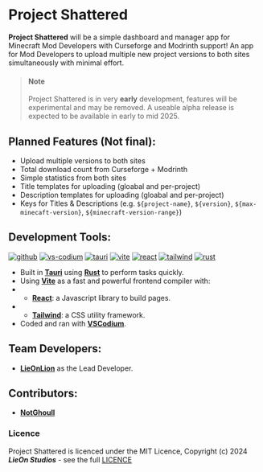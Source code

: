 # Project Shattered

**Project Shattered** will be a simple dashboard and manager app for Minecraft Mod Developers with Curseforge and Modrinth support! An app for Mod Developers to upload multiple new project versions to both sites simultaneously with minimal effort.

> #### Note
> Project Shattered is in very **early** development, features will be experimental and may be removed. 
> A useable alpha release is expected to be available in early to mid 2025.

## Planned Features (Not final):

- Upload multiple versions to both sites
- Total download count from Curseforge + Modrinth
- Simple statistics from both sites
- Title templates for uploading (gloabal and per-project)
- Description templates for uploading (gloabal and per-project)
- Keys for Titles & Descriptions (e.g. `${project-name}`, `${version}`, `${max-minecaft-version}`, `${minecraft-version-range}`)

## Development Tools:

[![github](https://cdn.jsdelivr.net/npm/@intergrav/devins-badges@3/assets/compact-minimal/available/github_vector.svg)](https://github.com/)
[![vs-codium](https://lieonstudios.github.io/assets/v1/badge/compact-minimal/svg/vscodium.svg)](https://vscodium.com/)
[![tauri](https://lieonstudios.github.io/assets/v1/badge/compact-minimal/svg/tauri.svg)](https://v2.tauri.app/)
[![vite](https://lieonstudios.github.io/assets/v1/badge/compact-minimal/svg/vite.svg)](https://vite.dev/)
[![react](https://lieonstudios.github.io/assets/v1/badge/compact-minimal/svg/react.svg)](https://react.dev/)
[![tailwind](https://lieonstudios.github.io/assets/v1/badge/compact-minimal/svg/tailwind.svg)](https://tailwindcss.com/)
[![rust](https://lieonstudios.github.io/assets/v1/badge/compact-minimal/svg/rust.svg)](https://www.rust-lang.org/)

- Built in [**Tauri**](https://v2.tauri.app/) using [**Rust**](https://www.rust-lang.org/) to perform tasks quickly.
- Using [**Vite**](https://vite.dev/) as a fast and powerful frontend compiler with:
- - [**React**](https://react.dev/): a Javascript library to build pages.
- - [**Tailwind**](https://tailwindcss.com/): a CSS utility framework.
- Coded and ran with [**VSCodium**](https://vscodium.com/).

## Team Developers:

- [**LieOnLion**](https://github.com/LieOnLion) as the Lead Developer.

## Contributors:

- [**NotGhoull**](https://github.com/NotGhoull)

### Licence

Project Shattered is licenced under the MIT Licence, Copyright (c) 2024 ***LieOn Studios*** - see the full [LICENCE](https://github.com/LieOnStudios/project-shattered/blob/windows/LICENSE)